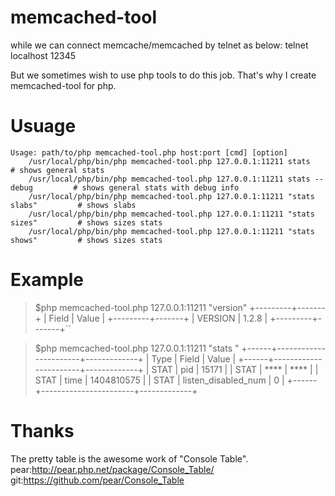 memcached-tool
==============

while we can connect memcache/memcached by telnet as below:
    telnet localhost 12345

But we sometimes wish to use php tools to do this job. That's why I create memcached-tool for php.

# Usuage
    Usage: path/to/php memcached-tool.php host:port [cmd] [option]
        /usr/local/php/bin/php memcached-tool.php 127.0.0.1:11211 stats                 # shows general stats
        /usr/local/php/bin/php memcached-tool.php 127.0.0.1:11211 stats --debug         # shows general stats with debug info
        /usr/local/php/bin/php memcached-tool.php 127.0.0.1:11211 "stats slabs"         # shows slabs
        /usr/local/php/bin/php memcached-tool.php 127.0.0.1:11211 "stats sizes"         # shows sizes stats
        /usr/local/php/bin/php memcached-tool.php 127.0.0.1:11211 "stats shows"         # shows sizes stats

# Example
>$php memcached-tool.php 127.0.0.1:11211 "version"
    +---------+-------+
    | Field   | Value |
    +---------+-------+
    | VERSION | 1.2.8 |
    +---------+-------+``

>$php memcached-tool.php 127.0.0.1:11211 "stats " 
    +------+-----------------------+-------------+
    | Type | Field                 | Value       |
    +------+-----------------------+-------------+
    | STAT | pid                   | 15171       |
    | STAT | ****                  | ****        |
    | STAT | time                  | 1404810575  |
    | STAT | listen_disabled_num   | 0           |
    +------+-----------------------+-------------+

# Thanks
The pretty table is the awesome work of "Console Table".
pear:http://pear.php.net/package/Console_Table/
git:https://github.com/pear/Console_Table
